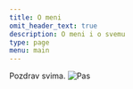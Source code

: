 ```yaml
---
title: O meni
omit_header_text: true
description: O meni i o svemu
type: page
menu: main
---
```


Pozdrav svima.
![Pas](/images/dog.jpg)
